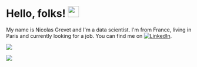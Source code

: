 # Hello, folks! <img src="https://raw.githubusercontent.com/MartinHeinz/MartinHeinz/master/wave.gif" width="30px">

My name is Nicolas Grevet and I'm a data scientist. I'm from France, living in Paris and currently looking for a job. You can find me on [![LinkedIn][1.1]][1].

<img align="center" src="https://github-readme-stats.vercel.app/api/top-langs/?username=nicogrvt&theme=tokyonight" />

![](https://img.shields.io/badge/Code-Python-informational?style=flat&logo=Python&logoColor=white&color=2bbc8a)

<!-- Icons -->
[1.1]: https://raw.githubusercontent.com/MartinHeinz/MartinHeinz/master/linkedin-3-16.png (LinkedIn)

<!-- Links to your social media accounts -->
[1]: https://www.linkedin.com/in/ngrevet/

<!--
**nicogrvt/nicogrvt** is a ✨ _special_ ✨ repository because its `README.md` (this file) appears on your GitHub profile.

Here are some ideas to get you started:

- 🔭 I’m currently working on ...
- 🌱 I’m currently learning ...
- 👯 I’m looking to collaborate on ...
- 🤔 I’m looking for help with ...
- 💬 Ask me about ...
- 📫 How to reach me: ...
- 😄 Pronouns: ...
- ⚡ Fun fact: ...
-->
